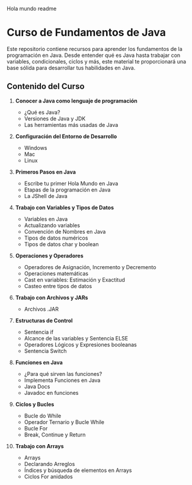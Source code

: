 Hola mundo readme

# Curso de Fundamentos de Java

Este repositorio contiene recursos para aprender los fundamentos de la programación en Java. Desde entender qué es Java hasta trabajar con variables, condicionales, ciclos y más, este material te proporcionará una base sólida para desarrollar tus habilidades en Java.

## Contenido del Curso

1. **Conocer a Java como lenguaje de programación**
   - ¿Qué es Java?
   - Versiones de Java y JDK
   - Las herramientas más usadas de Java

2. **Configuración del Entorno de Desarrollo**
   - Windows
   - Mac
   - Linux

3. **Primeros Pasos en Java**
   - Escribe tu primer Hola Mundo en Java
   - Etapas de la programación en Java
   - La JShell de Java

4. **Trabajo con Variables y Tipos de Datos**
   - Variables en Java
   - Actualizando variables
   - Convención de Nombres en Java
   - Tipos de datos numéricos
   - Tipos de datos char y boolean

5. **Operaciones y Operadores**
   - Operadores de Asignación, Incremento y Decremento
   - Operaciones matemáticas
   - Cast en variables: Estimación y Exactitud
   - Casteo entre tipos de datos

6. **Trabajo con Archivos y JARs**
   - Archivos .JAR

7. **Estructuras de Control**
   - Sentencia if
   - Alcance de las variables y Sentencia ELSE
   - Operadores Lógicos y Expresiones booleanas
   - Sentencia Switch

8. **Funciones en Java**
   - ¿Para qué sirven las funciones?
   - Implementa Funciones en Java
   - Java Docs
   - Javadoc en funciones

9. **Ciclos y Bucles**
   - Bucle do While
   - Operador Ternario y Bucle While
   - Bucle For
   - Break, Continue y Return

10. **Trabajo con Arrays**
    - Arrays
    - Declarando Arreglos
    - Índices y búsqueda de elementos en Arrays
    - Ciclos For anidados
